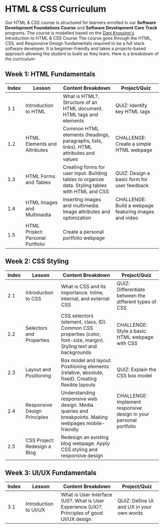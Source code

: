 # HTML & CSS Curriculum
Our HTML & CSS course is structured for learners enrolled in our **Software Development Foundations Course** and **Software Development Core Track** programs. 
The course is modelled based on the [Dani Krossing's](https://www.youtube.com/playlist?list=PL0eyrZgxdwhwP0AxnbBiDBCi53LK9uCMZ) Introduction to HTML & CSS Course
The course goes through the HTML, CSS, and Responsive Design fundamentals required to be a full stack software developer. It is beginner-friendly and takes a projects-based approach allowing the student to build as they learn. Here is a breakdown of the curriculum:

## Week 1: HTML Fundamentals
| Index | Lesson | Content Breakdown | Project/Quiz |
|---|---|---|---|
| 1.1 | Introduction to HTML | What is HTML?. Structure of an HTML document. HTML tags and elements | QUIZ: Identify key HTML tags | 
| 1.2 | HTML Elements and Attributes | Common HTML elements (headings, paragraphs, lists, links). HTML attributes and values | CHALLENGE: Create a simple HTML webpage | 
| 1.3 | HTML Forms and Tables | Creating forms for user input. Building tables to organize data. Styling tables with HTML and CSS | QUIZ: Design a basic form for user feedback | 
| 1.4 | HTML Images and Multimedia | Inserting images and multimedia. Image attributes and optimization | CHALLENGE: Build a webpage featuring images and video | 
| 1.5 | HTML Project: Personal Portfolio | Create a personal portfolio webpage | | 

## Week 2: CSS Styling
| Index | Lesson | Content Breakdown | Project/Quiz |
|---|---|---|---|
| 2.1 | Introduction to CSS | What is CSS and its importance. Inline, internal, and external CSS | QUIZ: Differentiate between the different types of CSS | 
| 2.2 | Selectors and Properties | CSS selectors (element, class, ID). Common CSS properties (color, font-size, margin). Styling text and backgrounds | CHALLENGE: Style a basic HTML webpage with CSS | 
| 2.3 | Layout and Positioning | Box model and layout. Positioning elements (relative, absolute, fixed). Creating flexible layouts | QUIZ: Explain the CSS box model |
| 2.4 | Responsive Design Principles | Understanding responsive web design. Media queries and breakpoints. Making webpages mobile-friendly | CHALLENGE: Implement responsive design in your personal portfolio |
| 2.5 | CSS Project: Redesign a Blog | Redesign an existing blog webpage. Apply CSS styling and responsive design | | 

## Week 3: UI/UX Fundamentals
| Index | Lesson | Content Breakdown | Project/Quiz |
|---|---|---|---|
| 3.1 | Introduction to UI/UX | What is User Interface (UI)?. What is User Experience (UX)?. Principles of good UI/UX design | QUIZ: Define UI and UX in your own words | 
